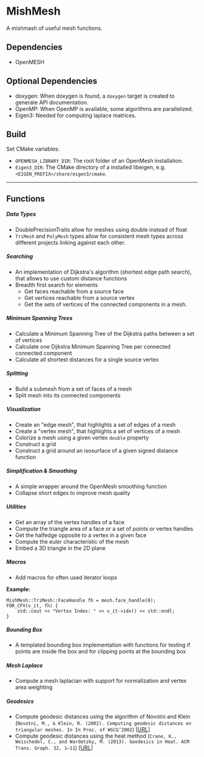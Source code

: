 MishMesh
========

A mishmash of useful mesh functions.

Dependencies
------------

- OpenMESH

Optional Dependencies
---------------------

- doxygen: When doxygen is found, a ``doxygen`` target is created to generate API documentation.
- OpenMP: When OpenMP is available, some algorithms are parallelized.
- Eigen3: Needed for computing laplace matrices.

Build
-----

Set CMake variables:
- ``OPENMESH_LIBRARY_DIR``: The root folder of an OpenMesh installation.
- ``Eigen3_DIR``: The CMake directory of a installed libeigen, e.g. ``<EIGEN_PREFIX>/share/eigen3/cmake``.

----------------------------------------------------------------------

Functions
---------

##### Data Types
* DoublePrecisionTraits allow for meshes using double instead of float
* ``TriMesh`` and ``PolyMesh`` types allow for consistent mesh types across different projects linking against each other.

##### Searching
* An implementation of Dijkstra's algorithm (shortest edge path search), that allows to use custom distance functions
* Breadth first search for elements
  * Get faces reachable from a source face
  * Get vertices reachable from a source vertex
  * Get the sets of vertices of the connected components in a mesh.

##### Minimum Spanning Trees
* Calculate a Minimum Spanning Tree of the Dijkstra paths between a set of vertices
* Calculate one Dijkstra Minimum Spanning Tree per connected connected component
* Calculate all shortest distances for a single source vertex

##### Splitting
* Build a submesh from a set of faces of a mesh
* Split mesh into its connected components

##### Visualization
* Create an "edge mesh", that highlights a set of edges of a mesh
* Create a "vertex mesh", that highlights a set of vertices of a mesh
* Colorize a mesh using a given vertex ``double`` property
* Construct a grid
* Construct a grid around an isosurface of a given signed distance function

##### Simplification & Smoothing
* A simple wrapper around the OpenMesh smoothing function
* Collapse short edges to improve mesh quality

##### Utilities
* Get an array of the vertex handles of a face
* Compute the triangle area of a face or a set of points or vertex handles
* Get the halfedge opposite to a vertex in a given face
* Compute the euler characteristic of the mesh
* Embed a 3D triangle in the 2D plane

##### Macros
* Add macros for often used iterator loops

**Example:**
```
MishMesh::TriMesh::FaceHandle fh = mesh.face_handle(0);
FOR_CFV(v_it, fh) {
    std::cout << "Vertex Index: " << v_it->idx() << std::endl;
}
```

##### Bounding Box
* A templated bounding box implementation with functions for testing if points are inside the box and for clipping points at the bounding box

##### Mesh Laplace
* Compute a mesh laplacian with support for normalization and vertex area weighting

##### Geodesics
* Compute geodesic distances using the algorithm of Novotni and Klein (``Novotni, M., & Klein, R. (2002). Computing geodesic distances on triangular meshes. In In Proc. of WSCG’2002``) [[URL](http://cg.cs.uni-bonn.de/de/publikationen/paper-details/novotni-2002-computing/)]
* Compute geodesic distances using the heat method (``Crane, K., Weischedel, C., and Wardetzky, M. (2013). Geodesics in Heat. ACM Trans. Graph. 32, 1–11``) [[URL](https://dl.acm.org/citation.cfm?id=2516977)]
